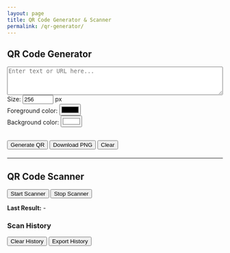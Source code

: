 ```yaml
---
layout: page
title: QR Code Generator & Scanner
permalink: /qr-generator/
---
```


## QR Code Generator

<textarea id="qr-input" rows="4" style="width:100%" placeholder="Enter text or URL here..."></textarea>

<label>
  Size:
  <input type="number" id="qr-size" value="256" min="100" max="1024" /> px
</label>
<br>
<label>
  Foreground color:
  <input type="color" id="qr-color" value="#000000" />
</label>
<br>
<label>
  Background color:
  <input type="color" id="qr-bg" value="#ffffff" />
</label>
<br><br>

<button onclick="generateQR()">Generate QR</button>
<button onclick="downloadQR()">Download PNG</button>
<button onclick="clearQR()">Clear</button>

<div id="qr-container" style="margin-top:20px;"></div>

<hr>

## QR Code Scanner

<button onclick="startScanner()">Start Scanner</button>
<button onclick="stopScanner()">Stop Scanner</button>
<p><strong>Last Result:</strong> <span id="scan-result">-</span></p>

<div id="reader" style="width:100%; max-width:400px;"></div>

<h3>Scan History</h3>
<ul id="scan-history"></ul>
<button onclick="clearHistory()">Clear History</button>
<button onclick="exportHistory()">Export History</button>

<!-- QRCode.js -->
<script src="https://cdn.jsdelivr.net/npm/qrcodejs@1.0.0/qrcode.min.js"></script>

<!-- Html5 QR Code Scanner -->
<script src="https://unpkg.com/html5-qrcode" type="text/javascript"></script>

<script>
  let qr;
  let html5QrCode;
  let historyList = JSON.parse(localStorage.getItem("qrScanHistory")) || [];

  function generateQR() {
    const container = document.getElementById("qr-container");
    const text = document.getElementById("qr-input").value;
    const size = parseInt(document.getElementById("qr-size").value);
    const color = document.getElementById("qr-color").value;
    const bg = document.getElementById("qr-bg").value;

    if (!text.trim()) {
      alert("Please enter some text.");
      return;
    }

    container.innerHTML = "";
    qr = new QRCode(container, {
      text: text,
      width: size,
      height: size,
      colorDark: color,
      colorLight: bg,
      correctLevel: QRCode.CorrectLevel.H,
    });
  }

  function downloadQR() {
    if (!qr) {
      alert("Generate a QR code first.");
      return;
    }
    const canvas = document.querySelector("#qr-container canvas");
    if (canvas) {
      const link = document.createElement("a");
      link.download = "qr-code.png";
      link.href = canvas.toDataURL("image/png");
      link.click();
    } else {
      alert("Failed to find QR canvas.");
    }
  }

  function clearQR() {
    document.getElementById("qr-container").innerHTML = "";
    qr = null;
  }

  function startScanner() {
    const resultElement = document.getElementById("scan-result");
    html5QrCode = new Html5Qrcode("reader");

    Html5Qrcode.getCameras().then(devices => {
      // Otomatis pilih kamera belakang jika ada
      const backCam = devices.find(device =>
        /back|rear|environment/i.test(device.label)
      ) || devices[0];

      if (backCam) {
        html5QrCode.start(
          backCam.id,
          { fps: 10, qrbox: 250 },
          qrCodeMessage => {
            resultElement.textContent = qrCodeMessage;
            addToHistory(qrCodeMessage);
            stopScanner();
          },
          errorMessage => {
            console.warn("QR scan error:", errorMessage);
          }
        );
      } else {
        alert("No camera available.");
      }
    }).catch(err => {
      alert("Camera access denied or not supported.");
    });
  }

  function stopScanner() {
    if (html5QrCode) {
      html5QrCode.stop().then(() => {
        html5QrCode.clear();
        html5QrCode = null;
      }).catch(err => console.error("Stop scanner error:", err));
    }
  }

  function addToHistory(text) {
    if (!text || historyList.includes(text)) return;
    historyList.push(text);
    localStorage.setItem("qrScanHistory", JSON.stringify(historyList));
    updateHistoryUI();
  }

  function updateHistoryUI() {
    const ul = document.getElementById("scan-history");
    ul.innerHTML = "";
    historyList.forEach(entry => {
      const li = document.createElement("li");
      li.textContent = entry;
      ul.appendChild(li);
    });
  }

  function clearHistory() {
    if (confirm("Are you sure you want to clear history?")) {
      historyList = [];
      localStorage.removeItem("qrScanHistory");
      updateHistoryUI();
    }
  }

  function exportHistory() {
    if (!historyList.length) {
      alert("No history to export.");
      return;
    }
    const blob = new Blob([historyList.join("\n")], { type: "text/plain" });
    const link = document.createElement("a");
    link.href = URL.createObjectURL(blob);
    link.download = "qr-scan-history.txt";
    link.click();
  }

  // On load
  updateHistoryUI();
</script>
